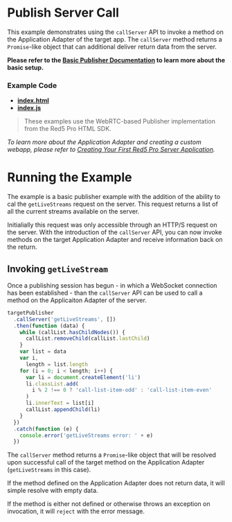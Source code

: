 # Publish Server Call

This example demonstrates using the `callServer` API to invoke a method on the Application Adapter of the target app. The `callServer` method returns a `Promise`-like object that can additional deliver return data from the server.

**Please refer to the [Basic Publisher Documentation](../publish/README.md) to learn more about the basic setup.**

### Example Code

- **[index.html](index.html)**
- **[index.js](index.js)**

> These examples use the WebRTC-based Publisher implementation from the Red5 Pro HTML SDK.

_To learn more about the Application Adapter and creating a custom webapp, please refer to [Creating Your First Red5 Pro Server Application](https://www.red5pro.com/docs/server/red5prolive.html)._

# Running the Example

The example is a basic publisher example with the addition of the ability to cal the `getLiveStreams` request on the server. This request returns a list of all the current streams available on the server.

Initialially this request was only accessible through an HTTP/S request on the server. With the introduction of the `callServer` API, you can now invoke methods on the target Application Adapter and receive information back on the return.

## Invoking `getLiveStream`

Once a publishing session has begun - in which a WebSocket connection has been established - than the `callServer` API can be used to call a method on the Applicaiton Adapter of the server.

```js
targetPublisher
  .callServer('getLiveStreams', [])
  .then(function (data) {
    while (callList.hasChildNodes()) {
      callList.removeChild(callList.lastChild)
    }
    var list = data
    var i,
      length = list.length
    for (i = 0; i < length; i++) {
      var li = document.createElement('li')
      li.classList.add(
        i % 2 !== 0 ? 'call-list-item-odd' : 'call-list-item-even'
      )
      li.innerText = list[i]
      callList.appendChild(li)
    }
  })
  .catch(function (e) {
    console.error('getLiveStreams error: ' + e)
  })
```

The `callServer` method returns a `Promise`-like object that will be resolved upon successful call of the target method on the Application Adapter (`getLiveStreams` in this case).

If the method defined on the Application Adapter does not return data, it will simple resolve with empty data.

If the method is either not defined or otherwise throws an exception on invocation, it will `reject` with the error message.
